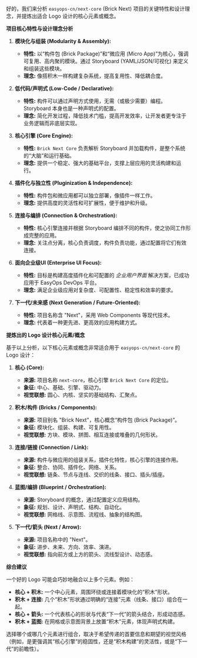 好的，我们来分析 `easyops-cn/next-core` (Brick Next) 项目的关键特性和设计理念，并提炼出适合 Logo 设计的核心元素或概念。

**项目核心特性与设计理念分析**

1.  **模块化与组装 (Modularity & Assembly):**
    *   **特性:** 以“构件包 (Brick Package)”和“微应用 (Micro App)”为核心，强调可复用、高内聚的模块。通过 Storyboard (YAML/JSON/可视化) 来定义和组装这些模块。
    *   **理念:** 像搭积木一样构建复杂系统，提高复用性、降低耦合度。

2.  **低代码/声明式 (Low-Code / Declarative):**
    *   **特性:** 构件可以通过声明方式使用，无需（或极少需要）编程。Storyboard 本身也是一种声明式的配置。
    *   **理念:** 简化开发过程，降低技术门槛，提高开发效率，让开发者更专注于业务逻辑而非底层实现。

3.  **核心引擎 (Core Engine):**
    *   **特性:** `Brick Next Core` 负责解析 Storyboard 并加载构件，是整个系统的“大脑”和运行基础。
    *   **理念:** 提供一个稳定、强大的基础平台，支撑上层应用的灵活构建和运行。

4.  **插件化与独立性 (Pluginization & Independence):**
    *   **特性:** 构件包和微应用都可以独立部署，像插件一样工作。
    *   **理念:** 提供高度的灵活性和可扩展性，便于维护和升级。

5.  **连接与编排 (Connection & Orchestration):**
    *   **特性:** 核心引擎连接并根据 Storyboard 编排不同的构件，使之协同工作形成完整的应用。
    *   **理念:** 关注点分离，核心负责调度，构件负责功能，通过配置将它们有效连接。

6.  **面向企业级UI (Enterprise UI Focus):**
    *   **特性:** 目标是构建高度插件化和可配置的 *企业用户界面* 解决方案，已成功应用于 EasyOps DevOps 平台。
    *   **理念:** 满足企业级应用对复杂度、可配置性、稳定性和效率的要求。

7.  **下一代/未来感 (Next Generation / Future-Oriented):**
    *   **特性:** 项目名称含 "Next"，采用 Web Components 等现代技术。
    *   **理念:** 代表着一种更先进、更高效的应用构建方式。

**提炼出的 Logo 设计核心元素/概念**

基于以上分析，以下核心元素或概念非常适合用于 `easyops-cn/next-core` 的 Logo 设计：

1.  **核心 (Core):**
    *   **来源:** 项目名称 `next-core`，核心引擎 `Brick Next Core` 的定位。
    *   **象征:** 中心、基础、引擎、驱动力。
    *   **视觉联想:** 圆心、内核、坚实的基础结构、汇聚点。

2.  **积木/构件 (Bricks / Components):**
    *   **来源:** 项目别名 "Brick Next"，核心概念“构件包 (Brick Package)”。
    *   **象征:** 模块化、组装、构建、可复用性。
    *   **视觉联想:** 方块、模块、拼图、相互连接或堆叠的几何形状。

3.  **连接/链接 (Connection / Link):**
    *   **来源:** 构件与微应用的组装关系，插件化特性，核心引擎的连接作用。
    *   **象征:** 整合、协同、插件化、网络、关系。
    *   **视觉联想:** 链条、节点与连线、交织的线条、接口、插头/插座。

4.  **蓝图/编排 (Blueprint / Orchestration):**
    *   **来源:** Storyboard 的概念，通过配置定义应用结构。
    *   **象征:** 规划、设计、声明式、结构、自动化。
    *   **视觉联想:** 网格线、示意图、流程线、抽象的结构图。

5.  **下一代/箭头 (Next / Arrow):**
    *   **来源:** 项目名称中的 "Next"。
    *   **象征:** 进步、未来、方向、效率、演进。
    *   **视觉联想:** 指向前方或上方的箭头、流线型设计、动态感。

**综合建议**

一个好的 Logo 可能会巧妙地融合以上多个元素。例如：

*   **核心 + 积木:** 一个中心元素，周围环绕或连接着模块化的“积木”形状。
*   **积木 + 连接:** 几个“积木”形状通过明确的“连接”元素（线条、接口）组合在一起。
*   **核心 + 箭头:** 一个代表核心的形状与代表“下一代”的箭头结合，形成动态感。
*   **积木 + 蓝图:** 在网格或示意图背景上放置“积木”元素，体现声明式构建。

选择哪个或哪几个元素进行组合，取决于希望传递的首要信息和期望的视觉风格（例如，是更强调其“核心引擎”的稳固性，还是“积木构建”的灵活性，或是“下一代”的前瞻性）。
